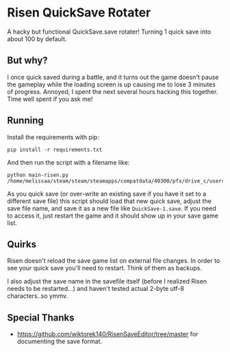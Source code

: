# Risen QuickSave Rotater

A hacky but functional QuickSave.save rotater! Turning 1 quick save into about 100 by default.

## But why?

I once quick saved during a battle, and it turns out the game doesn't pause the gameplay while the loading screen is up causing me to lose 3 minutes of progress. Annoyed, I spent the next several hours hacking this together. Time well spent if you ask me!

## Running

Install the requirements with pip:

```shell
pip install -r requirements.txt
```

And then run the script with a filename like:

```shell
python main-risen.py /home/melissaa/steam/steam/steamapps/compatdata/40300/pfx/drive_c/users/steamuser/AppData/Local/Risen/SaveGames/QuickSave.save
```

As you quick save (or over-write an existing save if you have it set to a different save file) this script should load that new quick save, adjust the save file name, and save it as a new file like `QuickSave-1.save`. If you need to access it, just restart the game and it should show up in your save game list.


## Quirks

Risen doesn't reload the save game list on external file changes. In order to see your quick save you'll need to restart. Think of them as backups.

I also adjust the save name in the savefile itself (before I realized Risen needs to be restarted...) and haven't tested actual 2-byte utf-8 characters..so ymmv.

## Special Thanks

- https://github.com/wiktorek140/RisenSaveEditor/tree/master for documenting the save format.